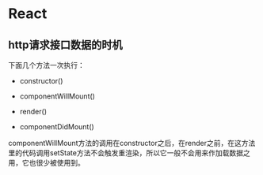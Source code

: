 # React

## http请求接口数据的时机

下面几个方法一次执行：

- constructor()

- componentWillMount()

- render()

- componentDidMount()

componentWillMount方法的调用在constructor之后，在render之前，在这方法里的代码调用setState方法不会触发重渲染，所以它一般不会用来作加载数据之用，它也很少被使用到。



